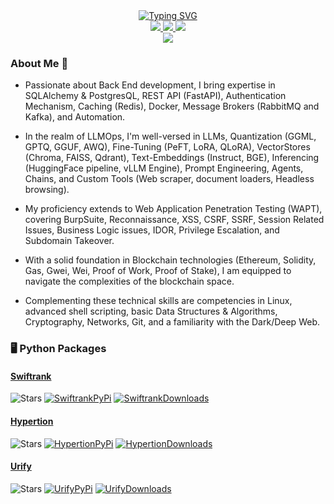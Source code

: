 <div align="center">
<a href="https://github.com/synacktraa">
    <img src="https://readme-typing-svg.demolab.com?&color=F79E1E&font=Georgia&size=18&duration=2000&pause=100&multiline=true&width=500&height=80&lines=Harsh+Verma;Machine Learning(LLM)+Engineer;Security+Researcher+%7C+Backend+Developer" alt="Typing SVG" />
</a>
<br/>

<a href="https://www.linkedin.com/in/synacktra/">
    <img src="https://img.shields.io/badge/-Linkedin-black?style=flat-square&logo=linkedin">
</a>
<a href="mailto:synacktra.work@gmail.com">
    <img src="https://img.shields.io/badge/-mail-black?style=flat-square&logo=gmail&logoColor=white">
</a>
<a href="https://pypi.org/user/synacktra/">
    <img src="https://img.shields.io/badge/PyPi-synacktra-black?style=flat-square&logo=pypi&logoColor=white">
</a>

<br/> 

<a href="https://github.com/synacktraa">
    <img src="https://github-stats-alpha.vercel.app/api?username=synacktraa&cc=000000&tc=F79E1E&ic=fff&bc=0000">
</a>
</div>

### About Me 🤗

- Passionate about Back End development, I bring expertise in SQLAlchemy & PostgresQL, REST API (FastAPI), Authentication Mechanism, Caching (Redis), Docker, Message Brokers (RabbitMQ and Kafka), and Automation.

- In the realm of LLMOps, I'm well-versed in LLMs, Quantization (GGML, GPTQ, GGUF, AWQ), Fine-Tuning (PeFT, LoRA, QLoRA), VectorStores (Chroma, FAISS, Qdrant), Text-Embeddings (Instruct, BGE), Inferencing (HuggingFace pipeline, vLLM Engine), Prompt Engineering, Agents, Chains, and Custom Tools (Web scraper, document loaders, Headless browsing).

- My proficiency extends to Web Application Penetration Testing (WAPT), covering BurpSuite, Reconnaissance, XSS, CSRF, SSRF, Session Related Issues, Business Logic issues, IDOR, Privilege Escalation, and Subdomain Takeover.

- With a solid foundation in Blockchain technologies (Ethereum, Solidity, Gas, Gwei, Wei, Proof of Work, Proof of Stake), I am equipped to navigate the complexities of the blockchain space.

- Complementing these technical skills are competencies in Linux, advanced shell scripting, basic Data Structures & Algorithms, Cryptography, Networks, Git, and a familiarity with the Dark/Deep Web.


### 🖥️ Python Packages

#### [Swiftrank](https://github.com/synacktraa/swiftrank)  
<img alt="Stars" src="https://img.shields.io/github/stars/synacktraa/swiftrank?style=flat-square&labelColor=black"/>  [![SwiftrankPyPi](https://img.shields.io/badge/PyPi-black?style=flat-square&logo=pypi)](https://pypi.org/project/swiftrank) [![SwiftrankDownloads](https://static.pepy.tech/personalized-badge/swiftrank?period=total&units=international_system&left_color=black&right_color=red&left_text=Downloads)](https://pepy.tech/project/swiftrank)

#### [Hypertion](https://github.com/synacktraa/hypertion)  
<img alt="Stars" src="https://img.shields.io/github/stars/synacktraa/hypertion?style=flat-square&labelColor=black"/>  [![HypertionPyPi](https://img.shields.io/badge/PyPi-black?style=flat-square&logo=pypi)](https://pypi.org/project/hypertion) [![HypertionDownloads](https://static.pepy.tech/personalized-badge/hypertion?period=total&units=international_system&left_color=black&right_color=red&left_text=Downloads)](https://pepy.tech/project/hypertion)

#### [Urify](https://github.com/synacktraa/urify)  
<img alt="Stars" src="https://img.shields.io/github/stars/synacktraa/urify?style=flat-square&labelColor=black"/>  [![UrifyPyPi](https://img.shields.io/badge/PyPi-black?style=flat-square&logo=pypi)](https://pypi.org/project/urify) [![UrifyDownloads](https://static.pepy.tech/personalized-badge/urify?period=total&units=international_system&left_color=black&right_color=red&left_text=Downloads)](https://pepy.tech/project/urify)
